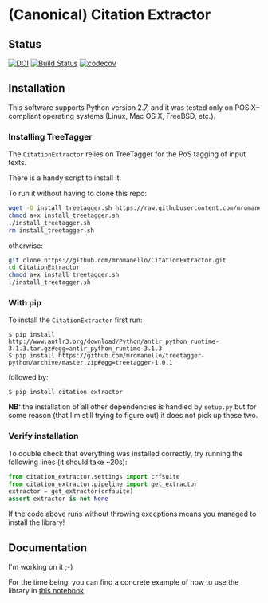 # (Canonical) Citation Extractor

## Status

[![DOI](https://zenodo.org/badge/DOI/10.5281/zenodo.35470.svg)](https://doi.org/10.5281/zenodo.35470)
[![Build Status](https://travis-ci.org/mromanello/CitationExtractor.svg?branch=ml-matcher)](https://travis-ci.org/mromanello/CitationExtractor)
[![codecov](https://codecov.io/gh/mromanello/CitationExtractor/branch/ml-matcher/graph/badge.svg)](https://codecov.io/gh/mromanello/CitationExtractor/branch/ml-matcher)

## Installation

This software supports Python version 2.7, and it was tested only on POSIX–compliant operating systems (Linux, Mac OS X, FreeBSD, etc.).

### Installing TreeTagger

The `CitationExtractor` relies on TreeTagger for the PoS tagging of input texts.

There is a handy script to install it.

To run it without having to clone this repo:

```bash
wget -O install_treetagger.sh https://raw.githubusercontent.com/mromanello/CitationExtractor/master/install_treetagger.sh
chmod a+x install_treetagger.sh
./install_treetagger.sh
rm install_treetagger.sh
```

otherwise:

```bash
git clone https://github.com/mromanello/CitationExtractor.git
cd CitationExtractor
chmod a+x install_treetagger.sh
./install_treetagger.sh
```


### With pip

To install the `CitationExtractor` first run:

    $ pip install http://www.antlr3.org/download/Python/antlr_python_runtime-3.1.3.tar.gz#egg=antlr_python_runtime-3.1.3
    $ pip install https://github.com/mromanello/treetagger-python/archive/master.zip#egg=treetagger-1.0.1

followed by:

    $ pip install citation-extractor

**NB:** the installation of all other dependencies is handled by `setup.py` but for some reason
(that I'm still trying to figure out) it does not pick up these two.

### Verify installation

To double check that everything was installed correctly, try running the following lines (it should take ~20s):

```python
from citation_extractor.settings import crfsuite
from citation_extractor.pipeline import get_extractor
extractor = get_extractor(crfsuite)
assert extractor is not None
```

If the code above runs without throwing exceptions means you managed to install the library!

## Documentation

I'm working on it ;-)

For the time being, you can find a concrete example of how to use the library in [this notebook](https://gist.github.com/mromanello/3d29add74a33da6629509742fe738ca1).
